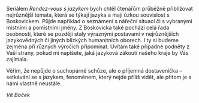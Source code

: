 Seriálem _Rendez-vous s jazykem_ bych chtěl čtenářům průběžně přibližovat nejrůznější témata, která se týkají jazyka a mají úzkou souvislost s Boskovickem. Půjde například o seznámení s nářeční situací či s vybranými místními a pomístními jmény. Z Boskovicka také pochází celá řada osobností, které se později staly výraznými postavami v nejrůznějších jazykovědných či jiných blízkých humanitních oborech. I ty si budeme zejména při různých výročích připomínat. Uvítám také případné podněty z Vaší strany, pokud mi napíšete, jaká jazyková zákoutí našeho kraje by Vás zajímala.

Věřím, že nepůjde o suchopárné schůze, ale o příjemná dostaveníčka – setkávání se s jazykem, fenoménem, který nejde příliš vidět, ale přitom je s námi vlastně neustále.

_Vít Boček_
